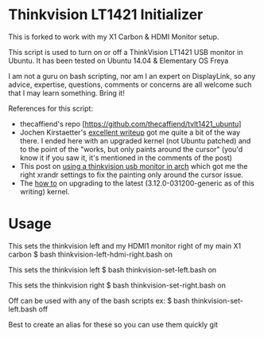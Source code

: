 # Thinkvision LT1421 Initializer

This is forked to work with my X1 Carbon & HDMI Monitor setup.

This script is used to turn on or off a ThinkVision LT1421 USB monitor in 
Ubuntu. It has been tested on Ubuntu 14.04 & Elementary OS Freya

I am not a guru on bash scripting, nor am I an expert on DisplayLink, so any
advice, expertise, questions, comments or concerns are all welcome such that
I may learn something. Bring it!

References for this script:

* thecaffiend's repo [https://github.com/thecaffiend/tvlt1421_ubuntu]
* Jochen Kirstaetter's [excellent writeup](http://jochen.kirstaetter.name/blog/linux/using-aoc-usb-monitor-in-ubuntu-1304-displaylink-e1649fwu.html) got me quite a bit of the way there. I ended here with an upgraded kernel (not Ubuntu patched) and to the point of the "works, but only paints around the cursor" (you'd know it if you saw it, it's mentioned in the comments of the post)
* This post on [using a thinkvision usb monitor in arch](https://bbs.archlinux.org/viewtopic.php?pid=1321200#p1321200) which got me the right xrandr settings to fix the painting only around the cursor issue. 
* The [how to](http://ubuntuhandbook.org/index.php/2013/11/linux-kernel-3-12-released-install-ubuntu-or-linux-mint/) on upgrading to the latest (3.12.0-031200-generic as of this writing) kernel.  


# Usage

This sets the thinkvision left and my HDMI1 monitor right of my main X1 carbon
$ bash thinkvision-left-hdmi-right.bash on

This sets the thinkvision left
$ bash thinkvision-set-left.bash on

This sets the thinkvision right
$ bash thinkvision-set-right.bash on

Off can be used with any of the bash scripts
ex:
$ bash thinkvision-set-left.bash off

Best to create an alias for these so you can use them quickly git

